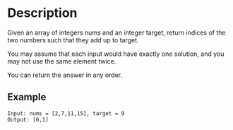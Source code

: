 # Description

Given an array of integers nums and an integer target, return indices of the two numbers such that they add up to target.

You may assume that each input would have exactly one solution, and you may not use the same element twice.

You can return the answer in any order.

## Example

```
Input: nums = [2,7,11,15], target = 9
Output: [0,1]
```
